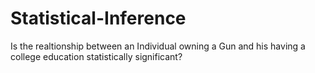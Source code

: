 # Statistical-Inference
Is the realtionship between an Individual owning a Gun  and his having a college education statistically significant?
